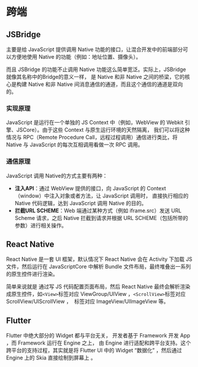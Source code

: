# 跨端

## JSBridge 
主要是给 JavaScript 提供调用 Native 功能的接口，让混合开发中的前端部分可以方便地使用 Native 的功能（例如：地址位置、摄像头）。

而且 JSBridge 的功能不止调用 Native 功能这么简单宽泛。实际上，JSBridge 就像其名称中的Bridge的意义一样，
是 Native 和非 Native 之间的桥梁，它的核心是构建 Native 和非 Native 间消息通信的通道，而且这个通信的通道是双向的。

### 实现原理
JavaScript 是运行在一个单独的 JS Context 中（例如，WebView 的 Webkit 引擎、JSCore）。由于这些 Context 与原生运行环境的天然隔离，
我们可以将这种情况与 RPC（Remote Procedure Call，远程过程调用）通信进行类比，将 Native 与 JavaScript 的每次互相调用看做一次 RPC 调用。

### 通信原理
JavaScript 调用 Native的方式主要有两种：
- **注入API**：通过 WebView 提供的接口，向 JavaScript 的 Context（window）中注入对象或者方法，让 JavaScript 调用时，
  直接执行相应的 Native 代码逻辑，达到 JavaScript 调用 Native 的目的。
- **拦截URL SCHEME**：Web 端通过某种方式（例如 iframe.src）发送 URL Scheme 请求，之后 Native 拦截到请求并根据 URL SCHEME（包括所带的参数）进行相关操作。  

## React Native
React Native 是一套 UI 框架，默认情况下 React Native 会在 Activity 下加载 JS 文件，然后运行在 JavaScriptCore 中解析 Bundle 文件布局，最终堆叠出一系列的原生控件进行渲染。

简单来说就是 通过写 JS 代码配置页面布局，然后 React Native 最终会解析渲染成原生控件，如`<View>`标签对应 ViewGroup/UIView ，`<ScrollView>`标签对应 ScrollView/UIScrollView ，
<Image> 标签对应 ImageView/UIImageView 等。


## Flutter
Flutter 中绝大部分的 Widget 都与平台无关， 开发者基于 Framework 开发 App ，而 Framework 运行在 Engine 之上，
由 Engine 进行适配和跨平台支持。这个跨平台的支持过程，其实就是将 Flutter UI 中的 Widget “数据化” ，然后通过 Engine 上的 Skia 直接绘制到屏幕上 。